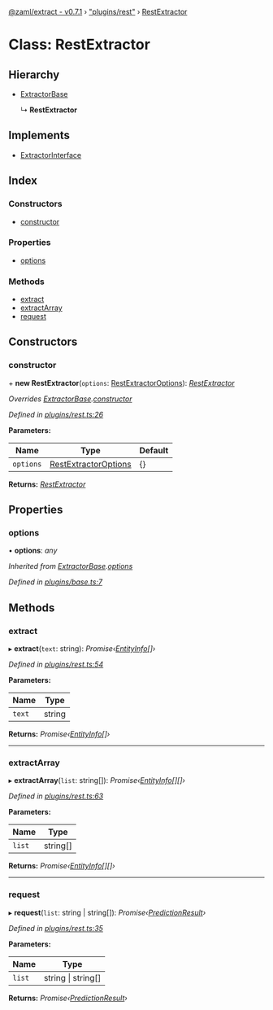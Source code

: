 [@zaml/extract - v0.7.1](../README.md) › ["plugins/rest"](../modules/_plugins_rest_.md) › [RestExtractor](_plugins_rest_.restextractor.md)

# Class: RestExtractor

## Hierarchy

* [ExtractorBase](_plugins_base_.extractorbase.md)

  ↳ **RestExtractor**

## Implements

* [ExtractorInterface](../interfaces/_types_.extractorinterface.md)

## Index

### Constructors

* [constructor](_plugins_rest_.restextractor.md#constructor)

### Properties

* [options](_plugins_rest_.restextractor.md#options)

### Methods

* [extract](_plugins_rest_.restextractor.md#extract)
* [extractArray](_plugins_rest_.restextractor.md#extractarray)
* [request](_plugins_rest_.restextractor.md#request)

## Constructors

###  constructor

\+ **new RestExtractor**(`options`: [RestExtractorOptions](../interfaces/_plugins_rest_.restextractoroptions.md)): *[RestExtractor](_plugins_rest_.restextractor.md)*

*Overrides [ExtractorBase](_plugins_base_.extractorbase.md).[constructor](_plugins_base_.extractorbase.md#constructor)*

*Defined in [plugins/rest.ts:26](https://github.com/nexushubs/zaml-lang/blob/4389e8b/packages/zaml-extract/src/plugins/rest.ts#L26)*

**Parameters:**

Name | Type | Default |
------ | ------ | ------ |
`options` | [RestExtractorOptions](../interfaces/_plugins_rest_.restextractoroptions.md) |  {} |

**Returns:** *[RestExtractor](_plugins_rest_.restextractor.md)*

## Properties

###  options

• **options**: *any*

*Inherited from [ExtractorBase](_plugins_base_.extractorbase.md).[options](_plugins_base_.extractorbase.md#options)*

*Defined in [plugins/base.ts:7](https://github.com/nexushubs/zaml-lang/blob/4389e8b/packages/zaml-extract/src/plugins/base.ts#L7)*

## Methods

###  extract

▸ **extract**(`text`: string): *Promise‹[EntityInfo](../interfaces/_types_.entityinfo.md)[]›*

*Defined in [plugins/rest.ts:54](https://github.com/nexushubs/zaml-lang/blob/4389e8b/packages/zaml-extract/src/plugins/rest.ts#L54)*

**Parameters:**

Name | Type |
------ | ------ |
`text` | string |

**Returns:** *Promise‹[EntityInfo](../interfaces/_types_.entityinfo.md)[]›*

___

###  extractArray

▸ **extractArray**(`list`: string[]): *Promise‹[EntityInfo](../interfaces/_types_.entityinfo.md)[][]›*

*Defined in [plugins/rest.ts:63](https://github.com/nexushubs/zaml-lang/blob/4389e8b/packages/zaml-extract/src/plugins/rest.ts#L63)*

**Parameters:**

Name | Type |
------ | ------ |
`list` | string[] |

**Returns:** *Promise‹[EntityInfo](../interfaces/_types_.entityinfo.md)[][]›*

___

###  request

▸ **request**(`list`: string | string[]): *Promise‹[PredictionResult](../modules/_plugins_rest_.md#predictionresult)›*

*Defined in [plugins/rest.ts:35](https://github.com/nexushubs/zaml-lang/blob/4389e8b/packages/zaml-extract/src/plugins/rest.ts#L35)*

**Parameters:**

Name | Type |
------ | ------ |
`list` | string &#124; string[] |

**Returns:** *Promise‹[PredictionResult](../modules/_plugins_rest_.md#predictionresult)›*
